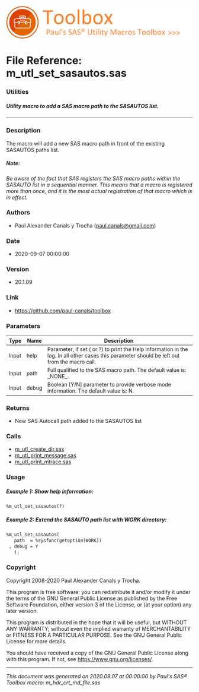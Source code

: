 [![../../misc/images/doc_header.png](../../misc/images/doc_header.png)](#)
# 
# File Reference: m_utl_set_sasautos.sas

### Utilities

##### Utility macro to add a SAS macro path to the SASAUTOS list.

***

### Description
The macro will add a new SAS macro path in front of the existing SASAUTOS paths list.



##### *Note:*
*Be aware of the fact that SAS registers the SAS macro paths within the SASAUTO list in a sequential manner. This means that a macro is registered more than once, and it is the most actual registration of that macro which is in effect.*

### Authors
* Paul Alexander Canals y Trocha (paul.canals@gmail.com)

### Date
* 2020-09-07 00:00:00

### Version
* 20.1.09

### Link
* https://github.com/paul-canals/toolbox

### Parameters
| Type | Name | Description |
| ---- | ---- | ----------- |
| Input | help | Parameter, if set ( or ?) to print the Help information in the log. In all other cases this parameter should be left out from the macro call. |
| Input | path | Full qualified to the SAS macro path. The default value is: \_NONE\_. |
| Input | debug | Boolean [Y/N] parameter to provide verbose mode information. The default value is: N. |

### Returns
* New SAS Autocall path added to the SASAUTOS list

### Calls
* [m_utl_create_dir.sas](m_utl_create_dir.md)
* [m_utl_print_message.sas](m_utl_print_message.md)
* [m_utl_print_mtrace.sas](m_utl_print_mtrace.md)

### Usage

##### Example 1: Show help information:
```sas
%m_utl_set_sasautos(?)
```

##### Example 2: Extend the SASAUTO path list with WORK directory:
```sas
%m_utl_set_sasautos(
   path  = %sysfunc(getoption(WORK))
 , debug = Y
   );
```

### Copyright
Copyright 2008-2020 Paul Alexander Canals y Trocha. 
 
This program is free software: you can redistribute it and/or modify 
it under the terms of the GNU General Public License as published by 
the Free Software Foundation, either version 3 of the License, or 
(at your option) any later version. 
 
This program is distributed in the hope that it will be useful, 
but WITHOUT ANY WARRANTY; without even the implied warranty of 
MERCHANTABILITY or FITNESS FOR A PARTICULAR PURPOSE. See the 
GNU General Public License for more details. 
 
You should have received a copy of the GNU General Public License 
along with this program. If not, see <https://www.gnu.org/licenses/>. 


***
*This document was generated on 2020.09.07 at 00:00:00 by Paul's SAS&reg; Toolbox macro: m_hdr_crt_md_file.sas*
